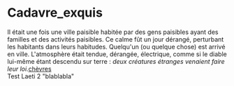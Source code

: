 # Cadavre_exquis

Il était une fois une ville paisible habitée par des gens paisibles ayant des familles et des activités paisibles. Ce calme fût un jour dérangé, perturbant les habitants dans leurs habitudes. Quelqu'un (ou quelque chose) est arrivé en ville. L'atmosphère était tendue, dérangée, électrique, comme si le diable lui-même étant descendu sur terre : _deux créatures étranges venaient faire leur loi._[chèvres](https://tenor.com/view/goat-goats-dancing-dancing-goats-staying-alive-gif-15040448)
<br/>
Test Laeti 2 "blablabla"
<br/>
